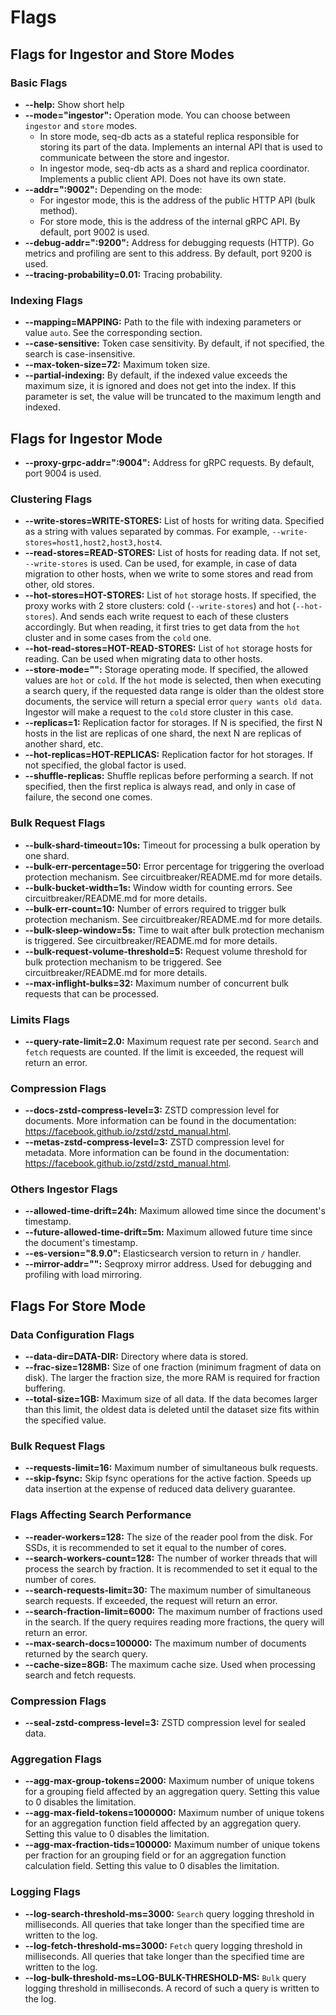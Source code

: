 # Flags

## Flags for Ingestor and Store Modes

### Basic Flags

- **--help:** Show short help
- **--mode="ingestor":** Operation mode. You can choose between `ingestor` and `store` modes.
    - In store mode, seq-db acts as a stateful replica responsible for storing its part of the data. Implements an internal API that is used to communicate between the store and ingestor.
    - In ingestor mode, seq-db acts as a shard and replica coordinator. Implements a public client API. Does not have its own state.
- **--addr=":9002":** Depending on the mode:
    - For ingestor mode, this is the address of the public HTTP API (bulk method). 
    - For store mode, this is the address of the internal gRPC API. By default, port 9002 is used.
- **--debug-addr=":9200":** Address for debugging requests (HTTP). Go metrics and profiling are sent to this address. By default, port 9200 is used.
- **--tracing-probability=0.01:** Tracing probability.

### Indexing Flags

- **--mapping=MAPPING:** Path to the file with indexing parameters or value `auto`. See the corresponding section.
- **--case-sensitive:** Token case sensitivity. By default, if not specified, the search is case-insensitive.
- **--max-token-size=72:** Maximum token size.
- **--partial-indexing:** By default, if the indexed value exceeds the maximum size, it is ignored and does not get into the index. If this parameter is set, the value will be truncated to the maximum length and indexed.

## Flags for Ingestor Mode

- **--proxy-grpc-addr=":9004":** Address for gRPC requests. By default, port 9004 is used.

### Clustering Flags

- **--write-stores=WRITE-STORES:** List of hosts for writing data. Specified as a string with values ​​separated by commas. For example, `--write-stores=host1,host2,host3,host4`.
- **--read-stores=READ-STORES:** List of hosts for reading data. If not set, `--write-stores` is used. Can be used, for example, in case of data migration to other hosts, when we write to some stores and read from other, old stores.
- **--hot-stores=HOT-STORES:** List of `hot` storage hosts. If specified, the proxy works with 2 store clusters: cold (`--write-stores`) and hot (`--hot-stores`). And sends each write request to each of these clusters accordingly. But when reading, it first tries to get data from the `hot` cluster and in some cases from the `cold` one.
- **--hot-read-stores=HOT-READ-STORES:** List of `hot` storage hosts for reading. Can be used when migrating data to other hosts.
- **--store-mode="":** Storage operating mode. If specified, the allowed values ​​are `hot` or `cold`. If the `hot` mode is selected, then when executing a search query, if the requested data range is older than the oldest store documents, the service will return a special error `query wants old data`. Ingestor will make a request to the `cold` store cluster in this case.
- **--replicas=1:** Replication factor for storages. If N is specified, the first N hosts in the list are replicas of one shard, the next N are replicas of another shard, etc.
- **--hot-replicas=HOT-REPLICAS:** Replication factor for hot storages. If not specified, the global factor is used.
- **--shuffle-replicas:** Shuffle replicas before performing a search. If not specified, then the first replica is always read, and only in case of failure, the second one comes.

### Bulk Request Flags

- **--bulk-shard-timeout=10s:** Timeout for processing a bulk operation by one shard.
- **--bulk-err-percentage=50:** Error percentage for triggering the overload protection mechanism. See circuitbreaker/README.md for more details.
- **--bulk-bucket-width=1s:** Window width for counting errors. See circuitbreaker/README.md for more details.
- **--bulk-err-count=10:** Number of errors required to trigger bulk protection mechanism. See circuitbreaker/README.md for more details.
- **--bulk-sleep-window=5s:** Time to wait after bulk protection mechanism is triggered. See circuitbreaker/README.md for more details.
- **--bulk-request-volume-threshold=5:** Request volume threshold for bulk protection mechanism to be triggered. See circuitbreaker/README.md for more details.
- **--max-inflight-bulks=32:** Maximum number of concurrent bulk requests that can be processed.

### Limits Flags

- **--query-rate-limit=2.0:** Maximum request rate per second. `Search` and `fetch` requests are counted. If the limit is exceeded, the request will return an error.

### Compression Flags

- **--docs-zstd-compress-level=3:** ZSTD compression level for documents. More information can be found in the documentation: https://facebook.github.io/zstd/zstd_manual.html.
- **--metas-zstd-compress-level=3:** ZSTD compression level for metadata. More information can be found in the documentation: https://facebook.github.io/zstd/zstd_manual.html.

### Others Ingestor Flags

- **--allowed-time-drift=24h:** Maximum allowed time since the document's timestamp.
- **--future-allowed-time-drift=5m:** Maximum allowed future time since the document's timestamp.
- **--es-version="8.9.0":** Elasticsearch version to return in `/` handler.
- **--mirror-addr="":** Seqproxy mirror address. Used for debugging and profiling with load mirroring.


## Flags For Store Mode

### Data Configuration Flags

- **--data-dir=DATA-DIR:** Directory where data is stored.
- **--frac-size=128MB:** Size of one fraction (minimum fragment of data on disk). The larger the fraction size, the more RAM is required for fraction buffering.
- **--total-size=1GB:** Maximum size of all data. If the data becomes larger than this limit, the oldest data is deleted until the dataset size fits within the specified value.

### Bulk Request Flags

- **--requests-limit=16:** Maximum number of simultaneous bulk requests.
- **--skip-fsync:** Skip fsync operations for the active faction. Speeds up data insertion at the expense of reduced data delivery guarantee.

### Flags Affecting Search Performance

- **--reader-workers=128:** The size of the reader pool from the disk. For SSDs, it is recommended to set it equal to the number of cores.
- **--search-workers-count=128:** The number of worker threads that will process the search by fraction. It is recommended to set it equal to the number of cores.
- **--search-requests-limit=30:** The maximum number of simultaneous search requests. If exceeded, the request will return an error.
- **--search-fraction-limit=6000:** The maximum number of fractions used in the search. If the query requires reading more fractions, the query will return an error.
- **--max-search-docs=100000:** The maximum number of documents returned by the search query.
- **--cache-size=8GB:** The maximum cache size. Used when processing search and fetch requests.

### Compression Flags

- **--seal-zstd-compress-level=3:** ZSTD compression level for sealed data.

### Aggregation Flags

- **--agg-max-group-tokens=2000:** Maximum number of unique tokens for a grouping field affected by an aggregation query. Setting this value to 0 disables the limitation.
- **--agg-max-field-tokens=1000000:** Maximum number of unique tokens for an aggregation function field affected by an aggregation query. Setting this value to 0 disables the limitation.
- **--agg-max-fraction-tids=100000:** Maximum number of unique tokens per fraction for an grouping field or for an aggregation function calculation field. Setting this value to 0 disables the limitation.

### Logging Flags

- **--log-search-threshold-ms=3000:** `Search` query logging threshold in milliseconds. All queries that take longer than the specified time are written to the log.
- **--log-fetch-threshold-ms=3000:** `Fetch` query logging threshold in milliseconds. All queries that take longer than the specified time are written to the log.
- **--log-bulk-threshold-ms=LOG-BULK-THRESHOLD-MS:** `Bulk` query logging threshold in milliseconds. A record of such a query is written to the log.
